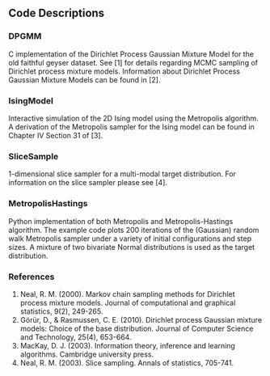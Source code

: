 ## Code Descriptions

### DPGMM 
C implementation of the Dirichlet Process Gaussian Mixture Model for the old faithful geyser dataset. See [1] for details regarding MCMC sampling of Dirichlet process mixture models. Information about Dirichlet Process Gaussian Mixture Models can be found in [2].

### IsingModel
Interactive simulation of the 2D Ising model using the Metropolis algorithm.  A derivation of the Metropolis sampler for the Ising model can be found in Chapter IV Section 31 of [3].

### SliceSample
1-dimensional slice sampler for a multi-modal target distribution. For information on the slice sampler please see [4].

### MetropolisHastings
Python implementation of both Metropolis and Metropolis-Hastings algorithm. The example code plots 200 iterations of the (Gaussian) random walk Metropolis sampler under a variety of initial configurations and step sizes. A mixture of two bivariate Normal distributions is used as the target distribution.


### References
1. Neal, R. M. (2000). Markov chain sampling methods for Dirichlet process mixture models. Journal of computational and graphical statistics, 9(2), 249-265.
2. Görür, D., & Rasmussen, C. E. (2010). Dirichlet process Gaussian mixture models: Choice of the base distribution. Journal of Computer Science and Technology, 25(4), 653-664.
3. MacKay, D. J. (2003). Information theory, inference and learning algorithms. Cambridge university press.
4. Neal, R. M. (2003). Slice sampling. Annals of statistics, 705-741.


